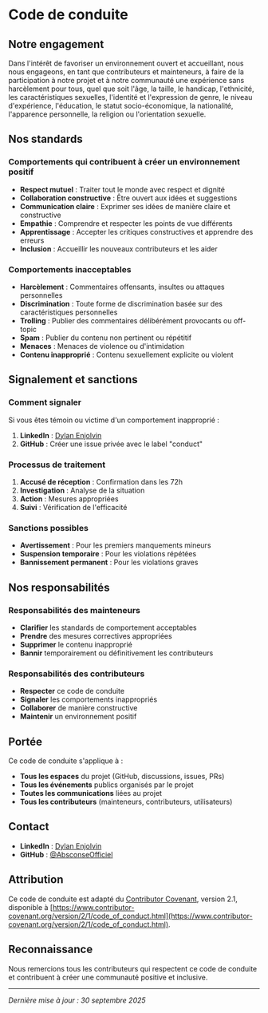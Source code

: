 # Code de conduite

## Notre engagement

Dans l'intérêt de favoriser un environnement ouvert et accueillant, nous nous engageons, en tant que contributeurs et mainteneurs, à faire de la participation à notre projet et à notre communauté une expérience sans harcèlement pour tous, quel que soit l'âge, la taille, le handicap, l'ethnicité, les caractéristiques sexuelles, l'identité et l'expression de genre, le niveau d'expérience, l'éducation, le statut socio-économique, la nationalité, l'apparence personnelle, la religion ou l'orientation sexuelle.

## Nos standards

### Comportements qui contribuent à créer un environnement positif

- **Respect mutuel** : Traiter tout le monde avec respect et dignité
- **Collaboration constructive** : Être ouvert aux idées et suggestions
- **Communication claire** : Exprimer ses idées de manière claire et constructive
- **Empathie** : Comprendre et respecter les points de vue différents
- **Apprentissage** : Accepter les critiques constructives et apprendre des erreurs
- **Inclusion** : Accueillir les nouveaux contributeurs et les aider

### Comportements inacceptables

- **Harcèlement** : Commentaires offensants, insultes ou attaques personnelles
- **Discrimination** : Toute forme de discrimination basée sur des caractéristiques personnelles
- **Trolling** : Publier des commentaires délibérément provocants ou off-topic
- **Spam** : Publier du contenu non pertinent ou répétitif
- **Menaces** : Menaces de violence ou d'intimidation
- **Contenu inapproprié** : Contenu sexuellement explicite ou violent

## Signalement et sanctions

### Comment signaler

Si vous êtes témoin ou victime d'un comportement inapproprié :

1. **LinkedIn** : [Dylan Enjolvin](https://www.linkedin.com/in/dylanenjolvin/)
2. **GitHub** : Créer une issue privée avec le label "conduct"

### Processus de traitement

1. **Accusé de réception** : Confirmation dans les 72h
2. **Investigation** : Analyse de la situation
3. **Action** : Mesures appropriées
4. **Suivi** : Vérification de l'efficacité

### Sanctions possibles

- **Avertissement** : Pour les premiers manquements mineurs
- **Suspension temporaire** : Pour les violations répétées
- **Bannissement permanent** : Pour les violations graves

## Nos responsabilités

### Responsabilités des mainteneurs

- **Clarifier** les standards de comportement acceptables
- **Prendre** des mesures correctives appropriées
- **Supprimer** le contenu inapproprié
- **Bannir** temporairement ou définitivement les contributeurs

### Responsabilités des contributeurs

- **Respecter** ce code de conduite
- **Signaler** les comportements inappropriés
- **Collaborer** de manière constructive
- **Maintenir** un environnement positif

## Portée

Ce code de conduite s'applique à :

- **Tous les espaces** du projet (GitHub, discussions, issues, PRs)
- **Tous les événements** publics organisés par le projet
- **Toutes les communications** liées au projet
- **Tous les contributeurs** (mainteneurs, contributeurs, utilisateurs)

## Contact

- **LinkedIn** : [Dylan Enjolvin](https://www.linkedin.com/in/dylanenjolvin/)
- **GitHub** : [@AbsconseOfficiel](https://github.com/AbsconseOfficiel)

## Attribution

Ce code de conduite est adapté du [Contributor Covenant](https://www.contributor-covenant.org/), version 2.1, disponible à [https://www.contributor-covenant.org/version/2/1/code_of_conduct.html](https://www.contributor-covenant.org/version/2/1/code_of_conduct.html).

## Reconnaissance

Nous remercions tous les contributeurs qui respectent ce code de conduite et contribuent à créer une communauté positive et inclusive.

---

_Dernière mise à jour : 30 septembre 2025_

